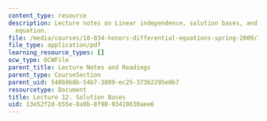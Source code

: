 ```yaml
---
content_type: resource
description: Lecture notes on Linear independence, solution bases, and the Euler-Cauchy
  equation.
file: /media/courses/18-034-honors-differential-equations-spring-2009/13e52f2db55e8a9b8f9893418630aee6_MIT18_034s09_lec12.pdf
file_type: application/pdf
learning_resource_types: []
ocw_type: OCWFile
parent_title: Lecture Notes and Readings
parent_type: CourseSection
parent_uid: 540b9b8b-54b7-3889-ec25-373b2295e0b7
resourcetype: Document
title: Lecture 12. Solution Bases
uid: 13e52f2d-b55e-8a9b-8f98-93418630aee6
---
```

